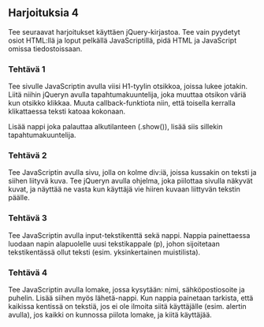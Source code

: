 ## Harjoituksia 4

Tee seuraavat harjoitukset käyttäen jQuery-kirjastoa. Tee vain pyydetyt osiot HTML:llä ja loput pelkällä JavaScriptillä, pidä HTML ja JavaScript omissa tiedostoissaan.

### Tehtävä 1

Tee sivulle JavaScriptin avulla viisi H1-tyylin otsikkoa, joissa lukee jotakin. Liitä niihin jQueryn avulla tapahtumakuuntelija, joka muuttaa otsikon väriä kun otsikko klikkaa. Muuta callback-funktiota niin, että toisella kerralla klikattaessa teksti katoaa kokonaan.

Lisää nappi joka palauttaa alkutilanteen (.show()), lisää siis sillekin tapahtumakuuntelija.

### Tehtävä 2

Tee JavaScriptin avulla sivu, jolla on kolme div:iä, joissa kussakin on teksti ja siihen liityvä kuva. Tee jQueryn avulla ohjelma, joka piilottaa sivulla näkyvät kuvat, ja näyttää ne vasta kun käyttäjä vie hiiren kuvaan liittyvän tekstin päälle.

### Tehtävä 3

Tee JavaScriptin avulla input-tekstikenttä sekä nappi. Nappia painettaessa luodaan napin alapuolelle uusi tekstikappale (p), johon sijoitetaan tekstikentässä ollut teksti (esim. yksinkertainen muistilista).

### Tehtävä 4

Tee JavaScriptin avulla lomake, jossa kysytään: nimi, sähköpostiosoite ja puhelin. Lisää siihen myös lähetä-nappi. Kun nappia painetaan tarkista, että kaikissa kentissä on tekstiä, jos ei ole ilmoita siitä käyttäjälle (esim. alertin avulla), jos kaikki on kunnossa piilota lomake, ja kiitä käyttäjää.